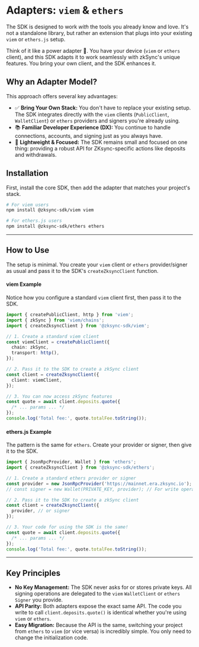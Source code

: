 # Adapters: `viem` & `ethers`

The SDK is designed to work _with_ the tools you already know and love. It's not a standalone library, but rather an extension that plugs into your existing `viem` or `ethers.js` setup.

Think of it like a power adapter 🔌. You have your device (`viem` or `ethers` client), and this SDK adapts it to work seamlessly with zkSync's unique features. You bring your own client, and the SDK enhances it.

## Why an Adapter Model?

This approach offers several key advantages:

- ✅ **Bring Your Own Stack:** You don't have to replace your existing setup. The SDK integrates directly with the `viem` clients (`PublicClient`, `WalletClient`) or `ethers` providers and signers you're already using.
- 📚 **Familiar Developer Experience (DX):** You continue to handle connections, accounts, and signing just as you always have.
- 🧩 **Lightweight & Focused:** The SDK remains small and focused on one thing: providing a robust API for ZKsync-specific actions like deposits and withdrawals.

## Installation

First, install the core SDK, then add the adapter that matches your project's stack.

```bash
# For viem users
npm install @zksync-sdk/viem viem

# For ethers.js users
npm install @zksync-sdk/ethers ethers
```

---

## How to Use

The setup is minimal. You create your `viem` client or `ethers` provider/signer as usual and pass it to the SDK's `createZksyncClient` function.

#### **viem Example**

Notice how you configure a standard `viem` client first, then pass it to the SDK.

```ts
import { createPublicClient, http } from 'viem';
import { zkSync } from 'viem/chains';
import { createZksyncClient } from '@zksync-sdk/viem';

// 1. Create a standard viem client
const viemClient = createPublicClient({
  chain: zkSync,
  transport: http(),
});

// 2. Pass it to the SDK to create a zkSync client
const client = createZksyncClient({
  client: viemClient,
});

// 3. You can now access zkSync features
const quote = await client.deposits.quote({
  /* ... params ... */
});
console.log('Total fee:', quote.totalFee.toString());
```

#### **ethers.js Example**

The pattern is the same for `ethers`. Create your provider or signer, then give it to the SDK.

```ts
import { JsonRpcProvider, Wallet } from 'ethers';
import { createZksyncClient } from '@zksync-sdk/ethers';

// 1. Create a standard ethers provider or signer
const provider = new JsonRpcProvider('https://mainnet.era.zksync.io');
// const signer = new Wallet(PRIVATE_KEY, provider); // For write operations

// 2. Pass it to the SDK to create a zkSync client
const client = createZksyncClient({
  provider, // or signer
});

// 3. Your code for using the SDK is the same!
const quote = await client.deposits.quote({
  /* ... params ... */
});
console.log('Total fee:', quote.totalFee.toString());
```

---

## Key Principles

- **No Key Management:** The SDK never asks for or stores private keys. All signing operations are delegated to the `viem` `WalletClient` or `ethers` `Signer` you provide.
- **API Parity:** Both adapters expose the exact same API. The code you write to call `client.deposits.quote()` is identical whether you're using `viem` or `ethers`.
- **Easy Migration:** Because the API is the same, switching your project from `ethers` to `viem` (or vice versa) is incredibly simple. You only need to change the initialization code.

